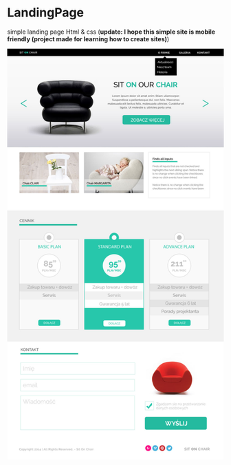 # LandingPage
simple landing page Html &amp; css (**update: I hope this simple site is mobile friendly (project made for learning how to create sites)**)

![Alt text](https://github.com/MateuszUrb/LandingPage/blob/master/warsztat1.jpg)
